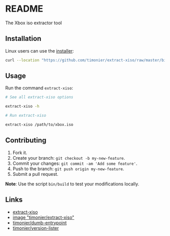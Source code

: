 # README

The Xbox iso extractor tool

## Installation

Linux users can use the [installer](https://github.com/timonier/extract-xiso/blob/master/bin/installer):

```sh
curl --location "https://github.com/timonier/extract-xiso/raw/master/bin/installer" | sudo sh -s -- install
```

## Usage

Run the command `extract-xiso`:

```sh
# See all extract-xiso options

extract-xiso -h

# Run extract-xiso

extract-xiso /path/to/xbox.iso
```

## Contributing

1. Fork it.
2. Create your branch: `git checkout -b my-new-feature`.
3. Commit your changes: `git commit -am 'Add some feature'`.
4. Push to the branch: `git push origin my-new-feature`.
5. Submit a pull request.

__Note__: Use the script `bin/build` to test your modifications locally.

## Links

* [extract-xiso](https://sourceforge.net/projects/extract-xiso/)
* [image "timonier/extract-xiso"](https://hub.docker.com/r/timonier/extract-xiso/)
* [timonier/dumb-entrypoint](https://github.com/timonier/dumb-entrypoint)
* [timonier/version-lister](https://github.com/timonier/version-lister)
